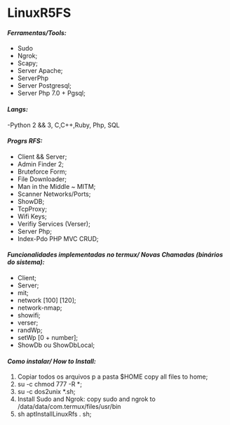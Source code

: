 # **LinuxR5FS**
#### **_Ferramentas/Tools:_**
* Sudo
* Ngrok;
* Scapy;
* Server Apache;
* ServerPhp 
* Server Postgresql;
* Server Php 7.0 + Pgsql;

#### **_Langs:_**
-Python 2 && 3, C,C++,Ruby, Php, SQL

#### **_Progrs RFS:_**
* Client && Server;
* Admin Finder 2;
* Bruteforce Form;
* File Downloader;
* Man in the Middle ~ MITM;
* Scanner Networks/Ports;
* ShowDB;
* TcpProxy;
* Wifi Keys;
* Verifiy Services (Verser);
* Server Php;
* Index-Pdo PHP MVC CRUD;

#### **_Funcionalidades implementadas no termux/ Novas Chamadas (binários do sistema):_**
* Client;
* Server;
* mit;
* network [100] [120];
* network-nmap;
* showifi;
* verser;
* randWp;
* setWp [0 + number];
* ShowDb ou ShowDbLocal;

#### **_Como instalar/ How to Install:_**
1. Copiar todos os arquivos p a pasta $HOME copy all files to home;
1. su -c chmod 777 -R *;
1. su -c dos2unix *.sh;
1. Install Sudo and Ngrok: copy sudo and ngrok to /data/data/com.termux/files/usr/bin 
1. sh aptInstallLinuxRfs . sh;
